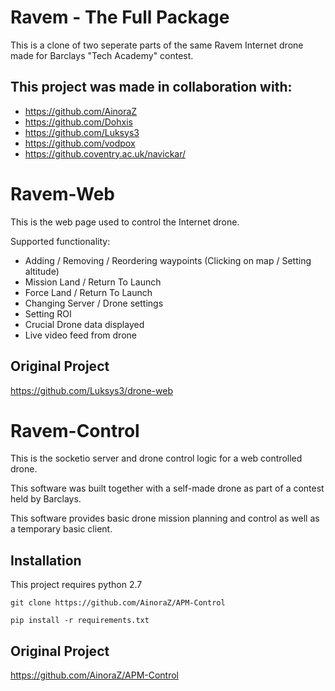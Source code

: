 # Ravem - The Full Package

This is a clone of two seperate parts of the same Ravem Internet drone made for Barclays "Tech Academy" contest.

## This project was made in collaboration with:
* https://github.com/AinoraZ
* https://github.com/Dohxis
* https://github.com/Luksys3
* https://github.com/vodpox
* https://github.coventry.ac.uk/navickar/

# Ravem-Web

This is the web page used to control the Internet drone.

Supported functionality:
* Adding / Removing / Reordering waypoints (Clicking on map / Setting altitude)
* Mission Land / Return To Launch
* Force Land / Return To Launch
* Changing Server / Drone settings
* Setting ROI
* Crucial Drone data displayed
* Live video feed from drone

## Original Project
https://github.com/Luksys3/drone-web

# Ravem-Control

This is the socketio server and drone control logic for a web controlled drone.

This software was built together with a self-made drone as part of a contest held by Barclays. 

This software provides basic drone mission planning and control as well as a temporary basic client.

## Installation

This project requires python 2.7

`git clone https://github.com/AinoraZ/APM-Control`

`pip install -r requirements.txt`

## Original Project
https://github.com/AinoraZ/APM-Control



